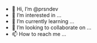 - 👋 Hi, I’m @prsndev
- 👀 I’m interested in ...
- 🌱 I’m currently learning ...
- 💞️ I’m looking to collaborate on ...
- 📫 How to reach me ...

<!---
prsndev/prsndev is a ✨ special ✨ repository because its `README.md` (this file) appears on your GitHub profile.
You can click the Preview link to take a look at your changes.
--->
